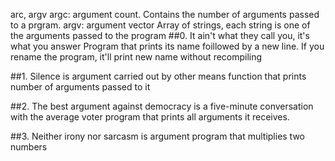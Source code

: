 arc, argv
argc: argument count. Contains the number of arguments passed to a prgram.
argv: argument vector
Array of strings, each string is one of the arguments passed to the program
##0. It ain't what they call you, it's what you answer
Program that prints its name foillowed by a new line.
If you rename the program, it'll print new name without recompiling

##1. Silence is argument carried out by other means
function that prints number of arguments passed to it

##2. The best argument against democracy is a five-minute conversation with the average voter
program that prints all arguments it receives.

##3. Neither irony nor sarcasm is argument
program that multiplies two numbers

